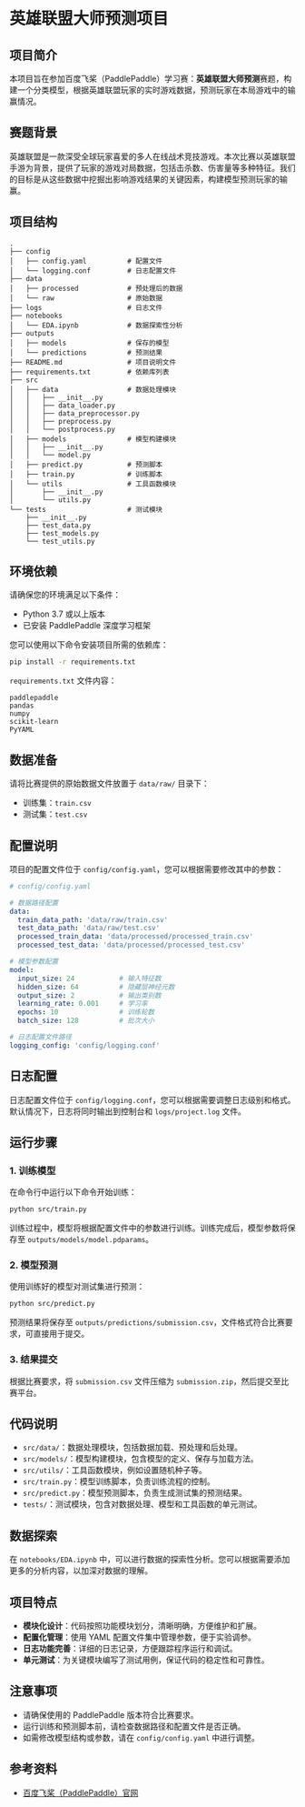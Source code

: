 
# 英雄联盟大师预测项目

## 项目简介

本项目旨在参加百度飞桨（PaddlePaddle）学习赛：**英雄联盟大师预测**赛题，构建一个分类模型，根据英雄联盟玩家的实时游戏数据，预测玩家在本局游戏中的输赢情况。

## 赛题背景

英雄联盟是一款深受全球玩家喜爱的多人在线战术竞技游戏。本次比赛以英雄联盟手游为背景，提供了玩家的游戏对局数据，包括击杀数、伤害量等多种特征。我们的目标是从这些数据中挖掘出影响游戏结果的关键因素，构建模型预测玩家的输赢。

## 项目结构

```
.
├── config
│   ├── config.yaml          # 配置文件
│   └── logging.conf         # 日志配置文件
├── data
│   ├── processed            # 预处理后的数据
│   └── raw                  # 原始数据
├── logs                     # 日志文件
├── notebooks
│   └── EDA.ipynb            # 数据探索性分析
├── outputs
│   ├── models               # 保存的模型
│   └── predictions          # 预测结果
├── README.md                # 项目说明文件
├── requirements.txt         # 依赖库列表
├── src
│   ├── data                 # 数据处理模块
│   │   ├── __init__.py
│   │   ├── data_loader.py
│   │   ├── data_preprocessor.py
│   │   ├── preprocess.py
│   │   └── postprocess.py
│   ├── models               # 模型构建模块
│   │   ├── __init__.py
│   │   └── model.py
│   ├── predict.py           # 预测脚本
│   ├── train.py             # 训练脚本
│   └── utils                # 工具函数模块
│       ├── __init__.py
│       └── utils.py
└── tests                    # 测试模块
    ├── __init__.py
    ├── test_data.py
    ├── test_models.py
    └── test_utils.py
```

## 环境依赖

请确保您的环境满足以下条件：

- Python 3.7 或以上版本
- 已安装 PaddlePaddle 深度学习框架

您可以使用以下命令安装项目所需的依赖库：

```bash
pip install -r requirements.txt
```

`requirements.txt` 文件内容：

```
paddlepaddle
pandas
numpy
scikit-learn
PyYAML
```

## 数据准备

请将比赛提供的原始数据文件放置于 `data/raw/` 目录下：

- 训练集：`train.csv`
- 测试集：`test.csv`

## 配置说明

项目的配置文件位于 `config/config.yaml`，您可以根据需要修改其中的参数：

```yaml
# config/config.yaml

# 数据路径配置
data:
  train_data_path: 'data/raw/train.csv'
  test_data_path: 'data/raw/test.csv'
  processed_train_data: 'data/processed/processed_train.csv'
  processed_test_data: 'data/processed/processed_test.csv'

# 模型参数配置
model:
  input_size: 24           # 输入特征数
  hidden_size: 64          # 隐藏层神经元数
  output_size: 2           # 输出类别数
  learning_rate: 0.001     # 学习率
  epochs: 10               # 训练轮数
  batch_size: 128          # 批次大小

# 日志配置文件路径
logging_config: 'config/logging.conf'
```

## 日志配置

日志配置文件位于 `config/logging.conf`，您可以根据需要调整日志级别和格式。默认情况下，日志将同时输出到控制台和 `logs/project.log` 文件。

## 运行步骤

### 1. 训练模型

在命令行中运行以下命令开始训练：

```bash
python src/train.py
```

训练过程中，模型将根据配置文件中的参数进行训练。训练完成后，模型参数将保存至 `outputs/models/model.pdparams`。

### 2. 模型预测

使用训练好的模型对测试集进行预测：

```bash
python src/predict.py
```

预测结果将保存至 `outputs/predictions/submission.csv`，文件格式符合比赛要求，可直接用于提交。

### 3. 结果提交

根据比赛要求，将 `submission.csv` 文件压缩为 `submission.zip`，然后提交至比赛平台。

## 代码说明

- `src/data/`：数据处理模块，包括数据加载、预处理和后处理。
- `src/models/`：模型构建模块，包含模型的定义、保存与加载方法。
- `src/utils/`：工具函数模块，例如设置随机种子等。
- `src/train.py`：模型训练脚本，负责训练流程的控制。
- `src/predict.py`：模型预测脚本，负责生成测试集的预测结果。
- `tests/`：测试模块，包含对数据处理、模型和工具函数的单元测试。

## 数据探索

在 `notebooks/EDA.ipynb` 中，可以进行数据的探索性分析。您可以根据需要添加更多的分析内容，以加深对数据的理解。

## 项目特点

- **模块化设计**：代码按照功能模块划分，清晰明确，方便维护和扩展。
- **配置化管理**：使用 YAML 配置文件集中管理参数，便于实验调参。
- **日志功能完善**：详细的日志记录，方便跟踪程序运行和调试。
- **单元测试**：为关键模块编写了测试用例，保证代码的稳定性和可靠性。

## 注意事项

- 请确保使用的 PaddlePaddle 版本符合比赛要求。
- 运行训练和预测脚本前，请检查数据路径和配置文件是否正确。
- 如需修改模型结构或参数，请在 `config/config.yaml` 中进行调整。

## 参考资料

- [百度飞桨（PaddlePaddle）官网](https://www.paddlepaddle.org.cn/)


